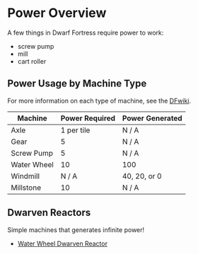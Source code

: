 # Power Overview

A few things in Dwarf Fortress require power to work:

- screw pump
- mill
- cart roller

## Power Usage by Machine Type

For more information on each type of machine, see the [DFwiki](https://dwarffortresswiki.org/index.php/DF2014:Machine_component).

| Machine     | Power Required | Power Generated |
| ----------- | -------------- | --------------- |
| Axle        | 1 per tile     | N / A           |
| Gear        | 5              | N / A           |
| Screw Pump  | 5              | N / A           |
| Water Wheel | 10             | 100             |
| Windmill    | N / A          | 40, 20, or 0    |
| Millstone   | 10             | N / A           |

## Dwarven Reactors

Simple machines that generates infinite power! 

- [Water Wheel Dwarven Reactor](./reactor-water-wheel)